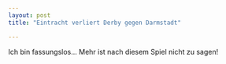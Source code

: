 ```yaml
---
layout: post
title: "Eintracht verliert Derby gegen Darmstadt"

---
```


Ich bin fassungslos... Mehr ist nach diesem Spiel nicht zu sagen!


